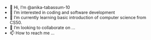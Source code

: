 - 👋 Hi, I’m @anika-tabassum-10
- 👀 I’m interested in coding and software development 
- 🌱 I’m currently learning basic introduction of computer science from CS50.
- 💞️ I’m looking to collaborate on ...
- 📫 How to reach me ...

<!---
anika-tabassum-10/anika-tabassum-10 is a ✨ special ✨ repository because its `README.md` (this file) appears on your GitHub profile.
You can click the Preview link to take a look at your changes.
--->
